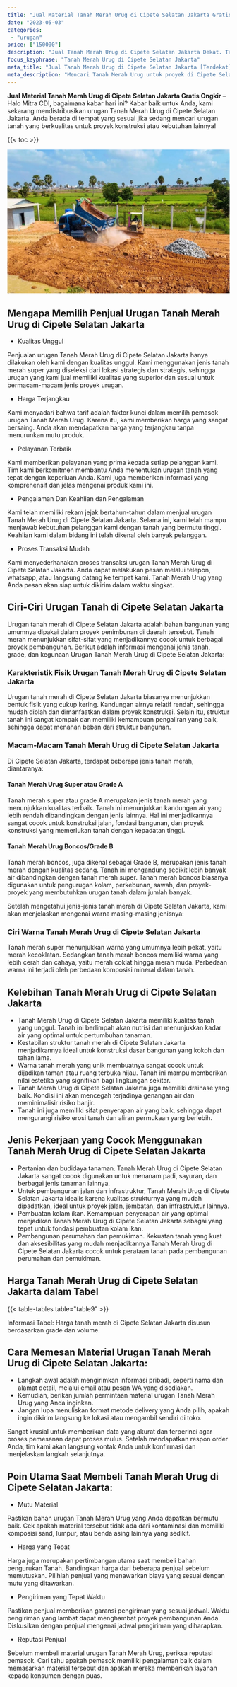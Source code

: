 ```yaml
---
title: "Jual Material Tanah Merah Urug di Cipete Selatan Jakarta Gratis Ongkir"
date: "2023-05-03"
categories:
 - "urugan"
price: ["150000"]
description: "Jual Tanah Merah Urug di Cipete Selatan Jakarta Dekat. Tanah Merah Urug ini sering dipakai dalam proyek konstruksi sebagai material timbunan yang tahan lama dan tepat guna. Kontak kami untuk mendapatkan informasi lebih lanjut."
focus_keyphrase: "Tanah Merah Urug di Cipete Selatan Jakarta"
meta_title: "Jual Tanah Merah Urug di Cipete Selatan Jakarta [Terdekat] - CDI"
meta_description: "Mencari Tanah Merah Urug untuk proyek di Cipete Selatan Jakarta? Kami menyediakan Tanah Merah Urug berkualitas untuk urugan lahan. Segera dapatkan penawaran terbaik."
---
```


**Jual Material Tanah Merah Urug di Cipete Selatan Jakarta Gratis Ongkir** – Halo Mitra CDI, bagaimana kabar hari ini? Kabar baik untuk Anda, kami sekarang mendistribusikan urugan Tanah Merah Urug di Cipete Selatan Jakarta. Anda berada di tempat yang sesuai jika sedang mencari urugan tanah yang berkualitas untuk proyek konstruksi atau kebutuhan lainnya!

{{< toc >}}

![Jual Material Tanah Merah Urug di Cipete Selatan Jakarta Gratis Ongkir](/images/tanah/tanah-urug-16.jpg)

## Mengapa Memilih Penjual Urugan Tanah Merah Urug di Cipete Selatan Jakarta

*   Kualitas Unggul

Penjualan urugan Tanah Merah Urug di Cipete Selatan Jakarta hanya dilakukan oleh kami dengan kualitas unggul. Kami menggunakan jenis tanah merah super yang diseleksi dari lokasi strategis dan strategis, sehingga urugan yang kami jual memiliki kualitas yang superior dan sesuai untuk bermacam-macam jenis proyek urugan.

*   Harga Terjangkau

Kami menyadari bahwa tarif adalah faktor kunci dalam memilih pemasok urugan Tanah Merah Urug. Karena itu, kami memberikan harga yang sangat bersaing. Anda akan mendapatkan harga yang terjangkau tanpa menurunkan mutu produk.
*   Pelayanan Terbaik

Kami memberikan pelayanan yang prima kepada setiap pelanggan kami. Tim kami berkomitmen membantu Anda menentukan urugan tanah yang tepat dengan keperluan Anda. Kami juga memberikan informasi yang komprehensif dan jelas mengenai produk kami ini.
*   Pengalaman Dan Keahlian dan Pengalaman

Kami telah memiliki rekam jejak bertahun-tahun dalam menjual urugan Tanah Merah Urug di Cipete Selatan Jakarta. Selama ini, kami telah mampu menjawab kebutuhan pelanggan kami dengan tanah yang bermutu tinggi. Keahlian kami dalam bidang ini telah dikenal oleh banyak pelanggan.
*   Proses Transaksi Mudah

Kami menyederhanakan proses transaksi urugan Tanah Merah Urug di Cipete Selatan Jakarta. Anda dapat melakukan pesan melalui telepon, whatsapp, atau langsung datang ke tempat kami. Tanah Merah Urug yang Anda pesan akan siap untuk dikirim dalam waktu singkat.

## Ciri-Ciri Urugan Tanah di Cipete Selatan Jakarta

Urugan tanah merah di Cipete Selatan Jakarta adalah bahan bangunan yang umumnya dipakai dalam proyek penimbunan di daerah tersebut. Tanah merah menunjukkan sifat-sifat yang menjadikannya cocok untuk berbagai proyek pembangunan. Berikut adalah informasi mengenai jenis tanah, grade, dan kegunaan Urugan Tanah Merah Urug di Cipete Selatan Jakarta:

### Karakteristik Fisik Urugan Tanah Merah Urug di Cipete Selatan Jakarta

Urugan tanah merah di Cipete Selatan Jakarta biasanya menunjukkan bentuk fisik yang cukup kering. Kandungan airnya relatif rendah, sehingga mudah diolah dan dimanfaatkan dalam proyek konstruksi. Selain itu, struktur tanah ini sangat kompak dan memiliki kemampuan pengaliran yang baik, sehingga dapat menahan beban dari struktur bangunan.

### Macam-Macam Tanah Merah Urug di Cipete Selatan Jakarta

Di Cipete Selatan Jakarta, terdapat beberapa jenis tanah merah, diantaranya:

#### Tanah Merah Urug Super atau Grade A

Tanah merah super atau grade A merupakan jenis tanah merah yang menunjukkan kualitas terbaik. Tanah ini menunjukkan kandungan air yang lebih rendah dibandingkan dengan jenis lainnya. Hal ini menjadikannya sangat cocok untuk konstruksi jalan, fondasi bangunan, dan proyek konstruksi yang memerlukan tanah dengan kepadatan tinggi.

#### Tanah Merah Urug Boncos/Grade B

Tanah merah boncos, juga dikenal sebagai Grade B, merupakan jenis tanah merah dengan kualitas sedang. Tanah ini mengandung sedikit lebih banyak air dibandingkan dengan tanah merah super. Tanah merah boncos biasanya digunakan untuk pengurugan kolam, perkebunan, sawah, dan proyek-proyek yang membutuhkan urugan tanah dalam jumlah banyak.

Setelah mengetahui jenis-jenis tanah merah di Cipete Selatan Jakarta, kami akan menjelaskan mengenai warna masing-masing jenisnya:

### Ciri Warna Tanah Merah Urug di Cipete Selatan Jakarta

Tanah merah super menunjukkan warna yang umumnya lebih pekat, yaitu merah kecoklatan. Sedangkan tanah merah boncos memiliki warna yang lebih cerah dan cahaya, yaitu merah coklat hingga merah muda. Perbedaan warna ini terjadi oleh perbedaan komposisi mineral dalam tanah.

## Kelebihan Tanah Merah Urug di Cipete Selatan Jakarta

*   Tanah Merah Urug di Cipete Selatan Jakarta memiliki kualitas tanah yang unggul. Tanah ini berlimpah akan nutrisi dan menunjukkan kadar air yang optimal untuk pertumbuhan tanaman.
*   Kestabilan struktur tanah merah di Cipete Selatan Jakarta menjadikannya ideal untuk konstruksi dasar bangunan yang kokoh dan tahan lama.
*   Warna tanah merah yang unik membuatnya sangat cocok untuk dijadikan taman atau ruang terbuka hijau. Tanah ini mampu memberikan nilai estetika yang signifikan bagi lingkungan sekitar.
*   Tanah Merah Urug di Cipete Selatan Jakarta juga memiliki drainase yang baik. Kondisi ini akan mencegah terjadinya genangan air dan meminimalisir risiko banjir.
*   Tanah ini juga memiliki sifat penyerapan air yang baik, sehingga dapat mengurangi risiko erosi tanah dan aliran permukaan yang berlebih.

## Jenis Pekerjaan yang Cocok Menggunakan Tanah Merah Urug di Cipete Selatan Jakarta

*   Pertanian dan budidaya tanaman. Tanah Merah Urug di Cipete Selatan Jakarta sangat cocok digunakan untuk menanam padi, sayuran, dan berbagai jenis tanaman lainnya.
*   Untuk pembangunan jalan dan infrastruktur, Tanah Merah Urug di Cipete Selatan Jakarta idealis karena kualitas strukturnya yang mudah dipadatkan, ideal untuk proyek jalan, jembatan, dan infrastruktur lainnya.
*   Pembuatan kolam ikan. Kemampuan penyerapan air yang optimal menjadikan Tanah Merah Urug di Cipete Selatan Jakarta sebagai yang tepat untuk fondasi pembuatan kolam ikan.
*   Pembangunan perumahan dan pemukiman. Kekuatan tanah yang kuat dan aksesibilitas yang mudah menjadikannya Tanah Merah Urug di Cipete Selatan Jakarta cocok untuk perataan tanah pada pembangunan perumahan dan pemukiman.

## Harga Tanah Merah Urug di Cipete Selatan Jakarta dalam Tabel

{{< table-tables table="table9" >}}

Informasi Tabel: Harga tanah merah di Cipete Selatan Jakarta disusun berdasarkan grade dan volume.

## Cara Memesan Material Urugan Tanah Merah Urug di Cipete Selatan Jakarta:

*   Langkah awal adalah mengirimkan informasi pribadi, seperti nama dan alamat detail, melalui email atau pesan WA yang disediakan.
*   Kemudian, berikan jumlah permintaan material urugan Tanah Merah Urug yang Anda inginkan.
*   Jangan lupa menuliskan format metode delivery yang Anda pilih, apakah ingin dikirim langsung ke lokasi atau mengambil sendiri di toko.

Sangat krusial untuk memberikan data yang akurat dan terperinci agar proses pemesanan dapat proses mulus. Setelah mendapatkan respon order Anda, tim kami akan langsung kontak Anda untuk konfirmasi dan menjelaskan langkah selanjutnya.

## Poin Utama Saat Membeli Tanah Merah Urug di Cipete Selatan Jakarta:

*   Mutu Material

Pastikan bahan urugan Tanah Merah Urug yang Anda dapatkan bermutu baik. Cek apakah material tersebut tidak ada dari kontaminasi dan memiliki komposisi sand, lumpur, atau benda asing lainnya yang sedikit.
*   Harga yang Tepat

Harga juga merupakan pertimbangan utama saat membeli bahan pengurukan Tanah. Bandingkan harga dari beberapa penjual sebelum memutuskan. Pilihlah penjual yang menawarkan biaya yang sesuai dengan mutu yang ditawarkan.
*   Pengiriman yang Tepat Waktu

Pastikan penjual memberikan garansi pengiriman yang sesuai jadwal. Waktu pengiriman yang lambat dapat menghambat proyek pembangunan Anda. Diskusikan dengan penjual mengenai jadwal pengiriman yang diharapkan.
*   Reputasi Penjual

Sebelum membeli material urugan Tanah Merah Urug, periksa reputasi pemasok. Cari tahu apakah pemasok memiliki pengalaman baik dalam memasarkan material tersebut dan apakah mereka memberikan layanan kepada konsumen dengan puas.